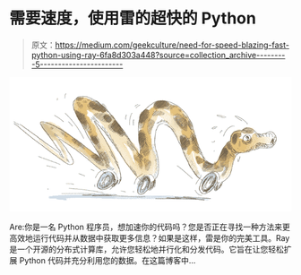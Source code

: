 # 需要速度，使用雷的超快的 Python

> 原文：<https://medium.com/geekculture/need-for-speed-blazing-fast-python-using-ray-6fa8d303a448?source=collection_archive---------5----------------------->

![](img/29858cbfc3eb0727894cbf0619b8e8cb.png)

‍Are:你是一名 Python 程序员，想加速你的代码吗？您是否正在寻找一种方法来更高效地运行代码并从数据中获取更多信息？如果是这样，雷是你的完美工具。Ray 是一个开源的分布式计算库，允许您轻松地并行化和分发代码。它旨在让您轻松扩展 Python 代码并充分利用您的数据。在这篇博客中…